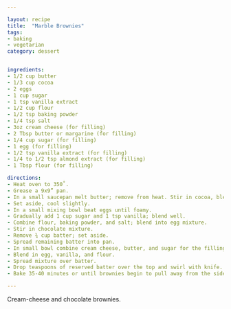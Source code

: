 ```yaml
---

layout: recipe
title:  "Marble Brownies"
tags: 
- baking
- vegetarian
category: dessert


ingredients:
- 1/2 cup butter
- 1/3 cup cocoa
- 2 eggs
- 1 cup sugar
- 1 tsp vanilla extract
- 1/2 cup flour
- 1/2 tsp baking powder
- 1/4 tsp salt
- 3oz cream cheese (for filling)
- 2 Tbsp butter or margarine (for filling)
- 1/4 cup sugar (for filling)
- 1 egg (for filling)
- 1/2 tsp vanilla extract (for filling)
- 1/4 to 1/2 tsp almond extract (for filling)
- 1 Tbsp flour (for filling)

directions:
- Heat oven to 350˚. 
- Grease a 9x9” pan. 
- In a small saucepan melt butter; remove from heat. Stir in cocoa, blending well. 
- Set aside, cool slightly. 
- In a small mixing bowl beat eggs until foamy. 
- Gradually add 1 cup sugar and 1 tsp vanilla; blend well. 
- Combine flour, baking powder, and salt; blend into egg mixture. 
- Stir in chocolate mixture. 
- Remove ¾ cup batter; set aside. 
- Spread remaining batter into pan. 
- In small bowl combine cream cheese, butter, and sugar for the filling; beat until creamy. 
- Blend in egg, vanilla, and flour. 
- Spread mixture over batter. 
- Drop teaspoons of reserved batter over the top and swirl with knife. 
- Bake 35-40 minutes or until brownies begin to pull away from the sides.

---
```


Cream-cheese and chocolate brownies.